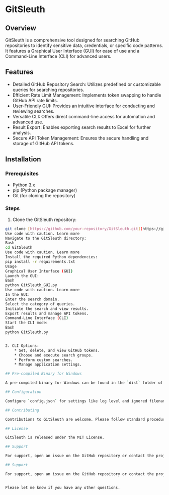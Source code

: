 # GitSleuth

## Overview

GitSleuth is a comprehensive tool designed for searching GitHub repositories to identify sensitive data, credentials, or specific code patterns. It features a Graphical User Interface (GUI) for ease of use and a Command-Line Interface (CLI) for advanced users.

## Features

* Detailed GitHub Repository Search: Utilizes predefined or customizable queries for searching repositories.
* Efficient Rate Limit Management: Implements token swapping to handle GitHub API rate limits.
* User-Friendly GUI: Provides an intuitive interface for conducting and reviewing searches.
* Versatile CLI: Offers direct command-line access for automation and advanced use.
* Result Export: Enables exporting search results to Excel for further analysis.
* Secure API Token Management: Ensures the secure handling and storage of GitHub API tokens.

## Installation

### Prerequisites

* Python 3.x
* pip (Python package manager)
* Git (for cloning the repository)

### Steps

1. Clone the GitSleuth repository:
```bash
git clone [https://github.com/your-repository/GitSleuth.git](https://github.com/your-repository/GitSleuth.git): [https://github.com/your-repository/GitSleuth.git](https://github.com/your-repository/GitSleuth.git)
Use code with caution. Learn more
Navigate to the GitSleuth directory:
Bash
cd GitSleuth
Use code with caution. Learn more
Install the required Python dependencies:
pip install -r requirements.txt
Usage
Graphical User Interface (GUI)
Launch the GUI:
Bash
python GitSleuth_GUI.py
Use code with caution. Learn more
In the GUI:
Enter the search domain.
Select the category of queries.
Initiate the search and view results.
Export results and manage API tokens.
Command-Line Interface (CLI)
Start the CLI mode:
Bash
python GitSleuth.py


2. CLI Options:
    * Set, delete, and view GitHub tokens.
    * Choose and execute search groups.
    * Perform custom searches.
    * Manage application settings.

## Pre-compiled Binary for Windows

A pre-compiled binary for Windows can be found in the `dist` folder of the repository. To run the binary, simply double-click on the `GitSleuth_GUI.exe` file.

## Configuration

Configure `config.json` for settings like log level and ignored filenames. API tokens are managed securely via `Token_Manager.py` and are not stored in `config.json`.

## Contributing

Contributions to GitSleuth are welcome. Please follow standard procedures for contributing to open-source projects.

## License

GitSleuth is released under the MIT License.

## Support

For support, open an issue on the GitHub repository or contact the project maintainers.

## Support

For support, open an issue on the GitHub repository or contact the project maintainers.


Please let me know if you have any other questions.

